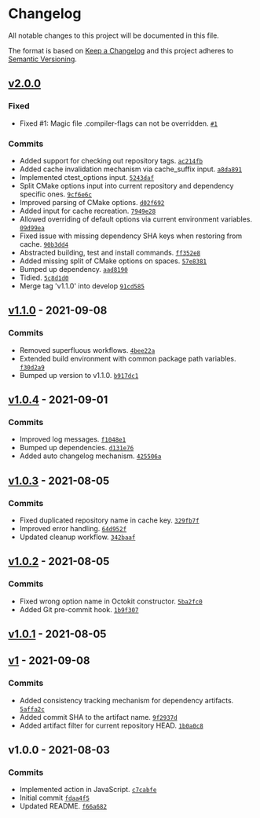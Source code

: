 # Changelog

All notable changes to this project will be documented in this file.

The format is based on [Keep a Changelog](https://keepachangelog.com/en/1.0.0/)
and this project adheres to [Semantic Versioning](https://semver.org/spec/v2.0.0.html).

## [v2.0.0](https://github.com/ecmwf-actions/build-package/compare/v1.1.0...v2.0.0)

### Fixed

- Fixed #1: Magic file .compiler-flags can not be overridden. [`#1`](https://github.com/ecmwf-actions/build-package/issues/1)

### Commits

- Added support for checking out repository tags. [`ac214fb`](https://github.com/ecmwf-actions/build-package/commit/ac214fb20a6d514e8c0e2f38602f2b1bed6aca65)
- Added cache invalidation mechanism via cache_suffix input. [`a8da891`](https://github.com/ecmwf-actions/build-package/commit/a8da8919131dbe86eb378524f8f77d4284127682)
- Implemented ctest_options input. [`5243daf`](https://github.com/ecmwf-actions/build-package/commit/5243dafa989248aa709b2cc118a0a1a1b38df756)
- Split CMake options input into current repository and dependency specific ones. [`9cf6e6c`](https://github.com/ecmwf-actions/build-package/commit/9cf6e6cff6c0cc65e1d0b7324cc6d21157c0fefc)
- Improved parsing of CMake options. [`d02f692`](https://github.com/ecmwf-actions/build-package/commit/d02f692b24dbb341f5785ffd9ba9a6c0add94183)
- Added input for cache recreation. [`7949e28`](https://github.com/ecmwf-actions/build-package/commit/7949e28ce97fe9ad4c7d7bdac91014a898f14e65)
- Allowed overriding of default options via current environment variables. [`09d99ea`](https://github.com/ecmwf-actions/build-package/commit/09d99ea1ace4d65476b2215f3195a174745617e4)
- Fixed issue with missing dependency SHA keys when restoring from cache. [`90b3dd4`](https://github.com/ecmwf-actions/build-package/commit/90b3dd4dcd1e8b8302bbe93138ab8f554c8f7ddb)
- Abstracted building, test and install commands. [`ff352e8`](https://github.com/ecmwf-actions/build-package/commit/ff352e86a764f50c5f9e0f7dbb68c443eeab21cf)
- Added missing split of CMake options on spaces. [`57e8381`](https://github.com/ecmwf-actions/build-package/commit/57e8381da75e21a8eacc92af1b25cd9c4174904e)
- Bumped up dependency. [`aad8190`](https://github.com/ecmwf-actions/build-package/commit/aad81903d59022915ba1d3bd9a7169254ae0a2ee)
- Tidied. [`5c8d1d0`](https://github.com/ecmwf-actions/build-package/commit/5c8d1d037e20c3fbd66704bfafcfc33b57b131b2)
- Merge tag 'v1.1.0' into develop [`91cd585`](https://github.com/ecmwf-actions/build-package/commit/91cd585ffd6da505653fc920779a885ab066ed30)

## [v1.1.0](https://github.com/ecmwf-actions/build-package/compare/v1.0.4...v1.1.0) - 2021-09-08

### Commits

- Removed superfluous workflows. [`4bee22a`](https://github.com/ecmwf-actions/build-package/commit/4bee22a621a98beee263b269b553590d56011c0f)
- Extended build environment with common package path variables. [`f30d2a9`](https://github.com/ecmwf-actions/build-package/commit/f30d2a947629e51f6a81cc803272c7101ec6ebb9)
- Bumped up version to v1.1.0. [`b917dc1`](https://github.com/ecmwf-actions/build-package/commit/b917dc16c711e9e04c28735afe1054c80cfaab83)

## [v1.0.4](https://github.com/ecmwf-actions/build-package/compare/v1.0.3...v1.0.4) - 2021-09-01

### Commits

- Improved log messages. [`f1048e1`](https://github.com/ecmwf-actions/build-package/commit/f1048e189979b1e6e0d29f019d3f724cb4b35cab)
- Bumped up dependencies. [`d131e76`](https://github.com/ecmwf-actions/build-package/commit/d131e76f532d272f92e3417cbdc52aaacadc8639)
- Added auto changelog mechanism. [`425506a`](https://github.com/ecmwf-actions/build-package/commit/425506abd65b1091a9063a1c401b7e76e99e7f04)

## [v1.0.3](https://github.com/ecmwf-actions/build-package/compare/v1.0.2...v1.0.3) - 2021-08-05

### Commits

- Fixed duplicated repository name in cache key. [`329fb7f`](https://github.com/ecmwf-actions/build-package/commit/329fb7fc52c33b788c4adb972bfbd1ca2341a768)
- Improved error handling. [`64d952f`](https://github.com/ecmwf-actions/build-package/commit/64d952f3726a00c49bac2d77ba95516a7237378d)
- Updated cleanup workflow. [`342baaf`](https://github.com/ecmwf-actions/build-package/commit/342baaff1790959b00a1e7d3ef389655d38e72be)

## [v1.0.2](https://github.com/ecmwf-actions/build-package/compare/v1.0.1...v1.0.2) - 2021-08-05

### Commits

- Fixed wrong option name in Octokit constructor. [`5ba2fc0`](https://github.com/ecmwf-actions/build-package/commit/5ba2fc0f3d9f9dbd0a6e6a2efedf2fe7aab49034)
- Added Git pre-commit hook. [`1b9f307`](https://github.com/ecmwf-actions/build-package/commit/1b9f30738959d3b81cfbbabc1bd32f5f1b58e074)

## [v1.0.1](https://github.com/ecmwf-actions/build-package/compare/v1...v1.0.1) - 2021-08-05

## [v1](https://github.com/ecmwf-actions/build-package/compare/v1.0.0...v1) - 2021-09-08

### Commits

- Added consistency tracking mechanism for dependency artifacts. [`5affa2c`](https://github.com/ecmwf-actions/build-package/commit/5affa2cb0bca3aca42107f0278a047306115a9ea)
- Added commit SHA to the artifact name. [`9f2937d`](https://github.com/ecmwf-actions/build-package/commit/9f2937d505f60fa53be2d5900614df20785464c2)
- Added artifact filter for current repository HEAD. [`1b0a0c8`](https://github.com/ecmwf-actions/build-package/commit/1b0a0c8c72de2bf58782621e639e9ca7c6492009)

## v1.0.0 - 2021-08-03

### Commits

- Implemented action in JavaScript. [`c7cabfe`](https://github.com/ecmwf-actions/build-package/commit/c7cabfe840d755a05b1411ebbf77c06a18eee9ad)
- Initial commit [`fdaa4f5`](https://github.com/ecmwf-actions/build-package/commit/fdaa4f5689f9c6dc9fa0311652420f610ae2c985)
- Updated README. [`f66a682`](https://github.com/ecmwf-actions/build-package/commit/f66a682e6c274b56d66b63ab6dfce34a4a75a7a3)

